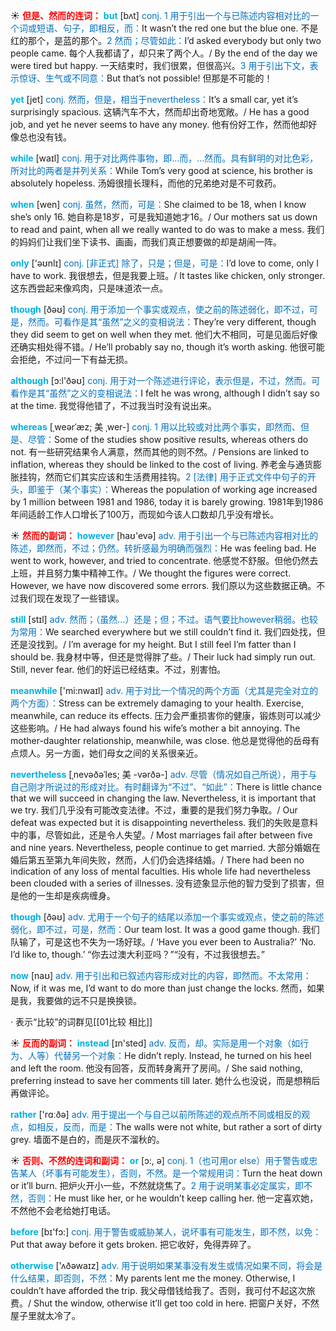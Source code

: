 ☀ <font color="red">**但是、然而的连词：**</font>
<font color="sky blue">**but**</font> [bʌt] 
<font color="#0070c0">conj. 1 用于引出一个与已陈述内容相对比的一个词或短语、句子，即相反，而：</font>It wasn’t the red one but the blue one. 不是红的那个，是蓝的那个。<font color="#0070c0">2 然而；尽管如此：</font>I’d asked everybody but only two people came. 每个人我都请了，却只来了两个人。/ By the end of the day we were tired but happy. 一天结束时，我们很累，但很高兴。<font color="#0070c0">3 用于引出下文，表示惊讶、生气或不同意：</font>But that’s not possible! 但那是不可能的！

<font color="sky blue">**yet**</font> [jet] 
<font color="#0070c0">conj. 然而，但是，相当于nevertheless：</font>It’s a small car, yet it’s surprisingly spacious. 这辆汽车不大，然而却出奇地宽敞。/ He has a good job, and yet he never seems to have any money. 他有份好工作，然而他却好像总也没有钱。

<font color="sky blue">**while**</font> [waɪl] 
<font color="#0070c0">conj. 用于对比两件事物，即…而，…然而。具有鲜明的对比色彩，所对比的两者是并列关系：</font>While Tom’s very good at science, his brother is absolutely hopeless. 汤姆很擅长理科，而他的兄弟绝对是不可救药。

<font color="sky blue">**when**</font> [wen] 
<font color="#0070c0">conj. 虽然，然而，可是：</font>She claimed to be 18, when I know she’s only 16. 她自称是18岁，可是我知道她才16。/ Our mothers sat us down to read and paint, when all we really wanted to do was to make a mess. 我们的妈妈们让我们坐下读书、画画，而我们真正想要做的却是胡闹一阵。

<font color="sky blue">**only**</font> ['əʊnlɪ] 
<font color="#0070c0">conj. [非正式] 除了，只是；但是，可是：</font>I’d love to come, only I have to work. 我很想去，但是我要上班。/ It tastes like chicken, only stronger. 这东西尝起来像鸡肉，只是味道浓一点。

<font color="sky blue">**though**</font> [ðəʊ] 
<font color="#0070c0">conj. 用于添加一个事实或观点，使之前的陈述弱化，即不过，可是，然而。可看作是其“虽然”之义的变相说法：</font>They’re very different, though they did seem to get on well when they met. 他们大不相同，可是见面后好像还确实相处得不错。/ He’ll probably say no, though it’s worth asking. 他很可能会拒绝，不过问一下有益无损。

<font color="sky blue">**although**</font> [ɔ:l'ðəʊ] 
<font color="#0070c0">conj. 用于对一个陈述进行评论，表示但是，不过，然而。可看作是其“虽然”之义的变相说法：</font>I felt he was wrong, although I didn’t say so at the time. 我觉得他错了，不过我当时没有说出来。
           
<font color="sky blue">**whereas**</font> [ˌweərˈæz; 美 ˌwer-]
<font color="#0070c0">conj. 1 用以比较或对比两个事实，即然而、但是、尽管：</font>Some of the studies show positive results, whereas others do not. 有一些研究结果令人满意，然而其他的则不然。/ Pensions are linked to inflation, whereas they should be linked to the cost of living. 养老金与通货膨胀挂钩，然而它们其实应该和生活费用挂钩。<font color="#0070c0">2 [法律] 用于正式文件中句子的开头，即鉴于（某个事实）：</font>Whereas the population of working age increased by 1 million between 1981 and 1986, today it is barely growing. 1981年到1986年间适龄工作人口增长了100万，而现如今该人口数却几乎没有增长。

☀ <font color="red">**然而的副词：**</font>
<font color="sky blue">**however**</font> [haʊ'evə] 
<font color="#0070c0">adv. 用于引出一个与已陈述内容相对比的陈述，即然而，不过；仍然。转折感最为明确而强烈：</font>He was feeling bad. He went to work, however, and tried to concentrate. 他感觉不舒服。但他仍然去上班，并且努力集中精神工作。/ We thought the figures were correct. However, we have now discovered some errors. 我们原以为这些数据正确。不过我们现在发现了一些错误。

<font color="sky blue">**still**</font> [stɪl] 
<font color="#0070c0">adv. 然而；（虽然…）还是；但；不过。语气要比however稍弱。也较为常用：</font>We searched everywhere but we still couldn’t find it. 我们四处找，但还是没找到。/ I’m average for my height. But I still feel I’m fatter than I should be. 我身材中等，但还是觉得胖了些。/ Their luck had simply run out. Still, never fear. 他们的好运已经结束。不过，别害怕。

<font color="sky blue">**meanwhile**</font> ['mi:nwaɪl] 
<font color="#0070c0">adv. 用于对比一个情况的两个方面（尤其是完全对立的两个方面）：</font>Stress can be extremely damaging to your health. Exercise, meanwhile, can reduce its effects. 压力会严重损害你的健康，锻炼则可以减少这些影响。/ He had always found his wife’s mother a bit annoying. The mother-daughter relationship, meanwhile, was close. 他总是觉得他的岳母有点烦人。另一方面，她们母女之间的关系很亲近。
           
<font color="sky blue">**nevertheless**</font> [ˌnevəðəˈles; 美 -vərðə-]
<font color="#0070c0">adv. 尽管（情况如自己所说），用于与自己刚才所说过的形成对比。有时翻译为“不过”、“如此”：</font>There is little chance that we will succeed in changing the law. Nevertheless, it is important that we try. 我们几乎没有可能改变法律。不过，重要的是我们努力争取。/ Our defeat was expected but it is disappointing nevertheless. 我们的失败是意料中的事，尽管如此，还是令人失望。/ Most marriages fail after between five and nine years. Nevertheless, people continue to get married. 大部分婚姻在婚后第五至第九年间失败，然而，人们仍会选择结婚。/ There had been no indication of any loss of mental faculties. His whole life had nevertheless been clouded with a series of illnesses. 没有迹象显示他的智力受到了损害，但是他的一生却是疾病缠身。

<font color="sky blue">**though**</font> [ðəʊ] 
<font color="#0070c0">adv. 尤用于一个句子的结尾以添加一个事实或观点，使之前的陈述弱化，即不过，可是，然而：</font>Our team lost. It was a good game though. 我们队输了，可是这也不失为一场好球。/ ‘Have you ever been to Australia?’ ‘No. I’d like to, though.’ “你去过澳大利亚吗？”“没有，不过我很想去。”

<font color="sky blue">**now**</font> [naʊ] 
<font color="#0070c0">adv. 用于引出和已叙述内容形成对比的内容，即然而。不太常用：</font>Now, if it was me, I’d want to do more than just change the locks. 然而，如果是我，我要做的远不只是换换锁。

· 表示“比较”的词群见[[01比较 相比]]

☀ <font color="red">**反而的副词：**</font>
<font color="sky blue">**instead**</font> [ɪn'sted] 
<font color="#0070c0">adv. 反而，却。实际是用一个对象（如行为、人等）代替另一个对象：</font>He didn’t reply. Instead, he turned on his heel and left the room. 他没有回答，反而转身离开了房间。/ She said nothing, preferring instead to save her comments till later. 她什么也没说，而是想稍后再做评论。

<font color="sky blue">**rather**</font> ['rɑːðə] 
<font color="#0070c0">adv. 用于提出一个与自己以前所陈述的观点所不同或相反的观点，如相反，反而，而是：</font>The walls were not white, but rather a sort of dirty grey. 墙面不是白的，而是灰不溜秋的。

☀ <font color="red">**否则、不然的连词和副词：**</font>
<font color="sky blue">**or**</font> [ɔ:, ə] 
<font color="#0070c0">conj. 1（也可用or else）用于警告或忠告某人（坏事有可能发生），否则，不然。是一个常规用词：</font>Turn the heat down or it’ll burn. 把炉火开小一些，不然就烧焦了。<font color="#0070c0">2 用于说明某事必定属实，即不然，否则：</font>He must like her, or he wouldn’t keep calling her. 他一定喜欢她，不然他不会老给她打电话。

<font color="sky blue">**before**</font> [bɪ'fɔ:] 
<font color="#0070c0">conj. 用于警告或威胁某人，说坏事有可能发生，即不然，以免：</font>Put that away before it gets broken. 把它收好，免得弄碎了。

<font color="sky blue">**otherwise**</font> ['ʌðəwaɪz] 
<font color="#0070c0">adv. 用于说明如果某事没有发生或情况如果不同，将会是什么结果，即否则，不然：</font>My parents lent me the money. Otherwise, I couldn’t have afforded the trip. 我父母借钱给我了。否则，我可付不起这次旅费。/ Shut the window, otherwise it’ll get too cold in here. 把窗户关好，不然屋子里就太冷了。

